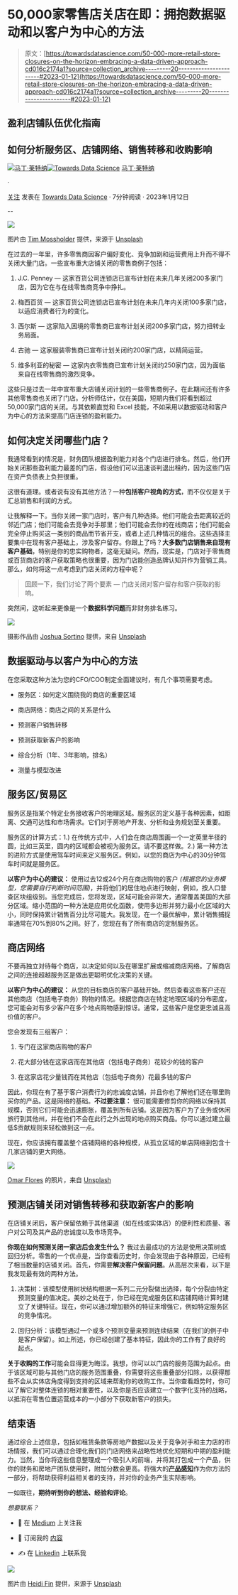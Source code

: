 # 50,000家零售店关店在即：拥抱数据驱动和以客户为中心的方法

> 原文：[https://towardsdatascience.com/50-000-more-retail-store-closures-on-the-horizon-embracing-a-data-driven-approach-cd016c2174a1?source=collection_archive---------20-----------------------#2023-01-12](https://towardsdatascience.com/50-000-more-retail-store-closures-on-the-horizon-embracing-a-data-driven-approach-cd016c2174a1?source=collection_archive---------20-----------------------#2023-01-12)

## 盈利店铺队伍优化指南

## 如何分析服务区、店铺网络、销售转移和收购影响

[](https://medium.com/@martinleitner_33020?source=post_page-----cd016c2174a1--------------------------------)[![马丁·莱特纳](../Images/f069e0e14888c52f4689518a23cc20f3.png)](https://medium.com/@martinleitner_33020?source=post_page-----cd016c2174a1--------------------------------)[](https://towardsdatascience.com/?source=post_page-----cd016c2174a1--------------------------------)[![Towards Data Science](../Images/a6ff2676ffcc0c7aad8aaf1d79379785.png)](https://towardsdatascience.com/?source=post_page-----cd016c2174a1--------------------------------) [马丁·莱特纳](https://medium.com/@martinleitner_33020?source=post_page-----cd016c2174a1--------------------------------)

·

[关注](https://medium.com/m/signin?actionUrl=https%3A%2F%2Fmedium.com%2F_%2Fsubscribe%2Fuser%2Fb910204cd9bf&operation=register&redirect=https%3A%2F%2Ftowardsdatascience.com%2F50-000-more-retail-store-closures-on-the-horizon-embracing-a-data-driven-approach-cd016c2174a1&user=Martin+Leitner&userId=b910204cd9bf&source=post_page-b910204cd9bf----cd016c2174a1---------------------post_header-----------) 发表在 [Towards Data Science](https://towardsdatascience.com/?source=post_page-----cd016c2174a1--------------------------------) · 7分钟阅读 · 2023年1月12日[](https://medium.com/m/signin?actionUrl=https%3A%2F%2Fmedium.com%2F_%2Fvote%2Ftowards-data-science%2Fcd016c2174a1&operation=register&redirect=https%3A%2F%2Ftowardsdatascience.com%2F50-000-more-retail-store-closures-on-the-horizon-embracing-a-data-driven-approach-cd016c2174a1&user=Martin+Leitner&userId=b910204cd9bf&source=-----cd016c2174a1---------------------clap_footer-----------)

--

[](https://medium.com/m/signin?actionUrl=https%3A%2F%2Fmedium.com%2F_%2Fbookmark%2Fp%2Fcd016c2174a1&operation=register&redirect=https%3A%2F%2Ftowardsdatascience.com%2F50-000-more-retail-store-closures-on-the-horizon-embracing-a-data-driven-approach-cd016c2174a1&source=-----cd016c2174a1---------------------bookmark_footer-----------)![](../Images/0ebd9544f464c00a09cb71e98767bce2.png)

图片由 [Tim Mossholder](https://unsplash.com/@timmossholder?utm_source=medium&utm_medium=referral) 提供，来源于 [Unsplash](https://unsplash.com/?utm_source=medium&utm_medium=referral)

在过去的一年里，许多零售商因客户偏好变化、竞争加剧和运营费用上升而不得不关闭大量门店。一些宣布重大店铺关闭的零售商例子包括：

1.  J.C. Penney — 这家百货公司连锁店已宣布计划在未来几年关闭200多家门店，因为它在与在线零售商竞争中挣扎。

1.  梅西百货 — 这家百货公司连锁店已宣布计划在未来几年内关闭100多家门店，以适应消费者行为的变化。

1.  西尔斯 — 这家陷入困境的零售商已宣布计划关闭200多家门店，努力扭转业务局面。

1.  古驰 — 这家服装零售商已宣布计划关闭约200家门店，以精简运营。

1.  维多利亚的秘密 — 这家内衣零售商已宣布计划关闭约250家门店，因为面临来自在线零售商的激烈竞争。

这些只是过去一年中宣布重大店铺关闭计划的一些零售商例子。在此期间还有许多其他零售商也关闭了门店。分析师估计，仅在美国，短期内我们将看到超过50,000家门店的关闭。与其依赖直觉和 Excel 技能，不如采用以数据驱动和客户为中心的方法来提高门店连锁的盈利能力。

## 如何决定关闭哪些门店？

我通常看到的情况是，财务团队根据盈利能力对各个门店进行排名。然后，他们开始关闭那些盈利能力最差的门店，假设他们可以迅速谈判退出租约，因为这些门店在资产负债表上负担很重。

这很有道理。或者说有没有其他方法？一种**包括客户视角的方式**，而不仅仅是关于汇总销售和利润的方式。

让我解释一下。当你关闭一家门店时，客户有几种选择。他们可能会去距离较近的邻近门店；他们可能会去竞争对手那里；他们可能会去你的在线商店；他们可能会完全停止购买这一类别的商品而节省开支，或者上述几种情况的组合。这些选择主要集中在现有客户基础上，涉及客户留存。你跟上了吗？**大多数门店销售来自现有客户基础**，特别是你的忠实购物者，这毫无疑问。然而，现实是，门店对于零售商或百货商店的客户获取策略也很重要，因为门店能创造品牌认知并作为营销工具。那么，如何将这一点考虑到门店关闭的方程中呢？

> 回顾一下，我们讨论了两个要素 — 门店关闭对客户留存和客户获取的影响。

突然间，这听起来更像是一个**数据科学问题**而非财务排名练习。

![](../Images/9e286f435139ecb7fab31c604ceac99f.png)

摄影作品由 [Joshua Sortino](https://unsplash.com/@sortino?utm_source=medium&utm_medium=referral) 提供，来自 [Unsplash](https://unsplash.com/?utm_source=medium&utm_medium=referral)

## 数据驱动与以客户为中心的方法

在您采取这种方法为您的CFO/COO制定全面建议时，有几个事项需要考虑。

+   服务区：如何定义围绕我的商店的重要区域

+   商店网络：商店之间的关系是什么

+   预测客户销售转移

+   预测获取新客户的影响

+   综合分析（1年、3年影响，排名）

+   测量与模型改进

## 服务区/贸易区

服务区是指某个特定业务接收客户的地理区域。服务区的定义基于各种因素，如距离、交通可达性和市场需求。它们对于房地产开发、分析和业务规划至关重要。

服务区的计算方式：1.) 在传统方式中，人们会在商店周围画一个一定英里半径的圆，比如三英里，圆内的区域都会被视为服务区。请不要这样做。2.) 第一种方法的进阶方式是使用驾车时间来定义服务区。例如，以您的商店为中心的30分钟驾车时间就是服务区。

**以客户为中心的建议：** 使用过去12或24个月在商店购物的客户 *(根据您的业务模型，您需要自行判断时间范围)*，并将他们的居住地点进行映射，例如，按人口普查区块组级别。当您完成后，您将发现，区域可能会非常大，通常覆盖美国的大部分区域。缩小范围的一种方法是应用优化函数，使用多边形并努力最小化区域的大小，同时保持累计销售百分比尽可能大。我发现，在一个最优解中，累计销售捕捉率通常在70%到80%之间。好了，您现在有了所有商店的定制服务区。

## 商店网络

不要再独立对待每个商店，以决定如何以及在哪里扩展或缩减商店网络。了解商店之间的连接超越服务区是做出更聪明优化决策的关键。

**以客户为中心的建议：** 从您的目标商店的客户基础开始。然后查看这些客户还在其他商店（包括电子商务）购物的情况。根据您商店在特定地理区域的分布密度，您可能会对有多少客户在多个地点购物感到惊讶。通常，这些客户是您更忠诚且高价值的客户。

您会发现有三组客户：

1.  专门在这家商店购物的客户

1.  花大部分钱在这家店而在其他店（包括电子商务）花较少的钱的客户

1.  在这家店花少量钱而在其他店（包括电子商务）花最多钱的客户

因此，你现在有了基于客户消费行为的忠诚度店铺，并且你也了解他们还在哪里购买你的产品。这是网络的基础。**不过要注意：** 很可能需要修剪你的网络以保持其规模，否则它们可能会迅速膨胀，覆盖到所有店铺。这是因为客户为了业务或休闲旅行到其他州，并在他们不会在此行之外出现的地点购买商品。你可以通过建立最低$贡献规则来轻松做到这一点。

现在，你应该拥有覆盖整个店铺网络的各种规模，从孤立区域的单店网络到包含十几家店铺的更大网络。

![](../Images/08de88845019a30d1a976e3179a3030b.png)

[Omar Flores](https://unsplash.com/@designedbyflores?utm_source=medium&utm_medium=referral) 的照片，来自 [Unsplash](https://unsplash.com/?utm_source=medium&utm_medium=referral)

## 预测店铺关闭对销售转移和获取新客户的影响

在店铺关闭后，客户保留依赖于其他渠道（如在线或实体店）的便利性和质量、客户对公司及其产品的忠诚度以及市场竞争。

**你现在如何预测关闭一家店后会发生什么？** 我过去最成功的方法是使用决策树或回归分析。零售的一个优点是，当你查看历史时，你会发现由于各种原因，已经有了相当数量的店铺关闭。首先，你需要**解决客户保留问题**。从高层次来看，以下是我发现最有效的两种方法。

1.  决策树：该模型使用树状结构根据一系列二元分裂做出选择，每个分裂由特定预测变量的值决定。美妙之处在于，你已经在完成服务区和店铺网络计算时建立了关键特征。现在，你可以通过增加额外的特征来增强它，例如特定服务区的竞争情况。

1.  回归分析：该模型通过一个或多个预测变量来预测连续结果（在我们的例子中是客户保留）。如上所述，你已经创建了基本特征，因此你的工作有了良好的起点。

**关于收购的工作**可能会显得更为晦涩。我想，你可以以门店的服务范围为起点。由于该区域可能与其他门店的服务范围重叠，你需要将这些重叠部分扣除，以获得那些不会从实体店角度得到支持的区域来帮助你的收购工作。当你查看趋势时，你可以了解它对整体连锁的相对重要性，以及你是否应该建立一个数字化支持的战略，以抵消在零售位置运营成本的一小部分下获取新客户的损失。

## 结束语

通过综合上述信息，包括如租赁条款等房地产数据以及关于竞争对手和主力店的市场情报，我们可以通过合理化我们的门店网络来战略性地优化短期和中期的盈利能力。当然，当你将这些信息整理成一个吸引人的前端，并将其打包成一个产品，供你的财务和房地产团队使用时，附加分数会更高。将强大的[**产品感知**](https://medium.com/@martinleitner_33020/what-skill-is-a-significant-differentiator-for-a-data-scientist-d0a4af725a86)作为你方法的一部分，将帮助获得利益相关者的支持，并对你的业务产生实际影响。

一如既往，**期待听到你的想法、经验和评论**。

*想要联系？*

+   📖 在 [Medium](https://medium.com/@martinleitner_33020) 上关注我

+   👀 订阅我的 [内容](https://medium.com/@martinleitner_33020/subscribe)

+   ✍ 在 [Linkedin](https://www.linkedin.com/in/leitnerm/) 上联系我

![](../Images/6443a8fb2e6b1f00e705faa56d6ade82.png)

图片由 [Heidi Fin](https://unsplash.com/@nofunfin?utm_source=medium&utm_medium=referral) 提供，来源于 [Unsplash](https://unsplash.com/?utm_source=medium&utm_medium=referral)
